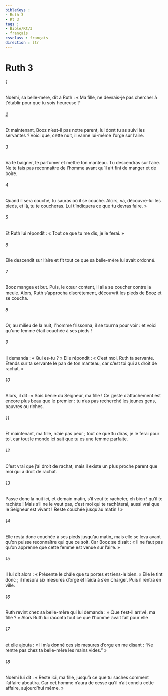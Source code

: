 ```yaml
---
bibleKeys : 
- Ruth 3
- Rt 3
tags : 
- Bible/Rt/3
- français
cssclass : français
direction : ltr
---
```


# Ruth 3

###### 1
Noémi, sa belle-mère, dit à Ruth : « Ma fille, ne devrais-je pas chercher à t’établir pour que tu sois heureuse ?
###### 2
Et maintenant, Booz n’est-il pas notre parent, lui dont tu as suivi les servantes ? Voici que, cette nuit, il vanne lui-même l’orge sur l’aire.
###### 3
Va te baigner, te parfumer et mettre ton manteau. Tu descendras sur l’aire. Ne te fais pas reconnaître de l’homme avant qu’il ait fini de manger et de boire.
###### 4
Quand il sera couché, tu sauras où il se couche. Alors, va, découvre-lui les pieds, et là, tu te coucheras. Lui t’indiquera ce que tu devras faire. »
###### 5
Et Ruth lui répondit : « Tout ce que tu me dis, je le ferai. »
###### 6
Elle descendit sur l’aire et fit tout ce que sa belle-mère lui avait ordonné.
###### 7
Booz mangea et but. Puis, le cœur content, il alla se coucher contre la meule. Alors, Ruth s’approcha discrètement, découvrit les pieds de Booz et se coucha.
###### 8
Or, au milieu de la nuit, l’homme frissonna, il se tourna pour voir : et voici qu’une femme était couchée à ses pieds !
###### 9
Il demanda : « Qui es-tu ? » Elle répondit : « C’est moi, Ruth ta servante. Étends sur ta servante le pan de ton manteau, car c’est toi qui as droit de rachat. »
###### 10
Alors, il dit : « Sois bénie du Seigneur, ma fille ! Ce geste d’attachement est encore plus beau que le premier : tu n’as pas recherché les jeunes gens, pauvres ou riches.
###### 11
Et maintenant, ma fille, n’aie pas peur ; tout ce que tu diras, je le ferai pour toi, car tout le monde ici sait que tu es une femme parfaite.
###### 12
C’est vrai que j’ai droit de rachat, mais il existe un plus proche parent que moi qui a droit de rachat.
###### 13
Passe donc la nuit ici, et demain matin, s’il veut te racheter, eh bien ! qu’il te rachète ! Mais s’il ne le veut pas, c’est moi qui te rachèterai, aussi vrai que le Seigneur est vivant ! Reste couchée jusqu’au matin ! »
###### 14
Elle resta donc couchée à ses pieds jusqu’au matin, mais elle se leva avant qu’on puisse reconnaître qui que ce soit. Car Booz se disait : « Il ne faut pas qu’on apprenne que cette femme est venue sur l’aire. »
###### 15
Il lui dit alors : « Présente le châle que tu portes et tiens-le bien. » Elle le tint donc ; il mesura six mesures d’orge et l’aida à s’en charger. Puis il rentra en ville.
###### 16
Ruth revint chez sa belle-mère qui lui demanda : « Que t’est-il arrivé, ma fille ? » Alors Ruth lui raconta tout ce que l’homme avait fait pour elle
###### 17
et elle ajouta : « Il m’a donné ces six mesures d’orge en me disant : “Ne rentre pas chez ta belle-mère les mains vides.” »
###### 18
Noémi lui dit : « Reste ici, ma fille, jusqu’à ce que tu saches comment l’affaire aboutira. Car cet homme n’aura de cesse qu’il n’ait conclu cette affaire, aujourd’hui même. »
